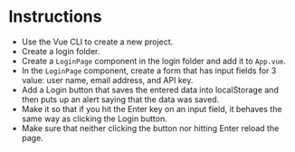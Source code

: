 # Instructions

- Use the Vue CLI to create a new project.
- Create a login folder.
- Create a `LoginPage` component in the login folder and add it to `App.vue`.
- In the `LoginPage` component, create a form that has input fields for 3 value: user name, email address, and API key.
- Add a Login button that saves the entered data into localStorage and then puts up an alert saying that the data was saved.
- Make it so that if you hit the Enter key on an input field, it behaves the same way as clicking the Login button.
- Make sure that neither clicking the button nor hitting Enter reload the page.
